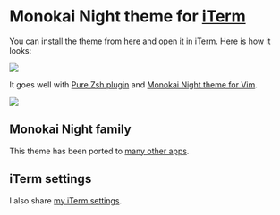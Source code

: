 # Monokai Night theme for [iTerm](https://www.iterm2.com)

You can install the theme from [here](https://cdn.jsdelivr.net/gh/nikitavoloboev/my-mac-os@master/iterm/Monokai%20Night.itermcolors) and open it in iTerm. Here is how it looks:

![](https://i.imgur.com/ItDUF98.png)

It goes well with [Pure Zsh plugin](https://github.com/sindresorhus/pure) and [Monokai Night theme for Vim](https://github.com/nikitavoloboev/vim-monokai-night#readme).

![](https://i.imgur.com/sLXBvv7.png)

## Monokai Night family

This theme has been ported to [many other apps](https://wiki.nikitavoloboev.xyz/design/monokai-night-themes).

## iTerm settings

I also share [my iTerm settings](https://www.dropbox.com/s/wx9ijtq4me8fttp/com.googlecode.iterm2.plist?dl=1).
